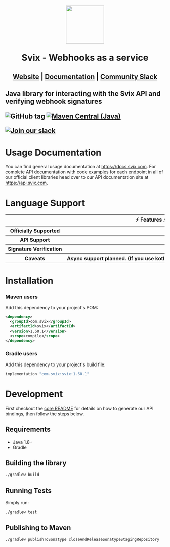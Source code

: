 <h1 align="center">
    <a style="text-decoration: none" href="https://www.svix.com">
      <img width="120" src="https://avatars.githubusercontent.com/u/80175132?s=200&v=4" />
      <p align="center">Svix - Webhooks as a service</p>
    </a>
</h1>
<h2 align="center">
  <a href="https://svix.com">Website</a> | <a href="https://docs.svix.com">Documentation</a> | <a href="https://svix.com/slack">Community Slack</a>
<h2>

Java library for interacting with the Svix API and verifying webhook signatures

![GitHub tag](https://img.shields.io/github/tag/svix/svix-webhooks.svg)
[![Maven Central (Java)](https://img.shields.io/maven-central/v/com.svix/svix?label=maven-central%20(java))](https://search.maven.org/artifact/com.svix/svix)

[![Join our slack](https://img.shields.io/badge/Slack-join%20the%20community-blue?logo=slack&style=social)](https://www.svix.com/slack/)

# Usage Documentation

You can find general usage documentation at <https://docs.svix.com>.  For complete API documentation with code examples for each endpoint in all of our official client libraries head over to our API documentation site at <https://api.svix.com>.

# Language Support

<table style="table-layout:fixed; white-space: nowrap;">
  <th colspan="2">⚡️ Features ⚡️</th>
  <tr>
    <th>Officially Supported</th>
    <th>✅</th>
  </tr>
  <tr>
    <th>API Support</th>
    <th>✅</th>
  </tr>
  <tr>
    <th>Signature Verification</th>
    <th>✅</th>
  </tr>
  <tr>
    <th>Caveats</th>
    <th>Async support planned. (If you use kotlin, checkout our kotlin library for coroutine support.)</th>
  </tr>
</table>

# Installation

### Maven users

Add this dependency to your project's POM:

```xml
<dependency>
  <groupId>com.svix</groupId>
  <artifactId>svix</artifactId>
  <version>1.60.1</version>
  <scope>compile</scope>
</dependency>
```

### Gradle users

Add this dependency to your project's build file:

```groovy
implementation "com.svix:svix:1.60.1"
```

# Development

First checkout the [core README](../README.md#development) for details on how to generate our API bindings, then follow the steps below.

## Requirements

 - Java 1.8+
 - Gradle

## Building the library
```sh
./gradlew build
```

## Running Tests

Simply run:

```sh
./gradlew test
```

## Publishing to Maven

```sh
./gradlew publishToSonatype closeAndReleaseSonatypeStagingRepository
```


